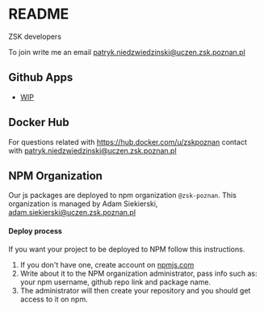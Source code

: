 # README

ZSK developers

To join write me an email patryk.niedzwiedzinski@uczen.zsk.poznan.pl

## Github Apps

- [WIP](https://github.com/apps/wip)

## Docker Hub

For questions related with https://hub.docker.com/u/zskpoznan contact with patryk.niedzwiedzinski@uczen.zsk.poznan.pl

## NPM Organization

Our js packages are deployed to npm organization `@zsk-poznan`. This organization is managed by Adam Siekierski, adam.siekierski@uczen.zsk.poznan.pl

#### Deploy process

If you want your project to be deployed to NPM follow this instructions.

1. If you don't have one, create account on [npmjs.com](https://npmjs.com)
2. Write about it to the NPM organization administrator, pass info such as: your npm username, github repo link and package name.
3. The administrator will then create your repository and you should get access to it on npm.
